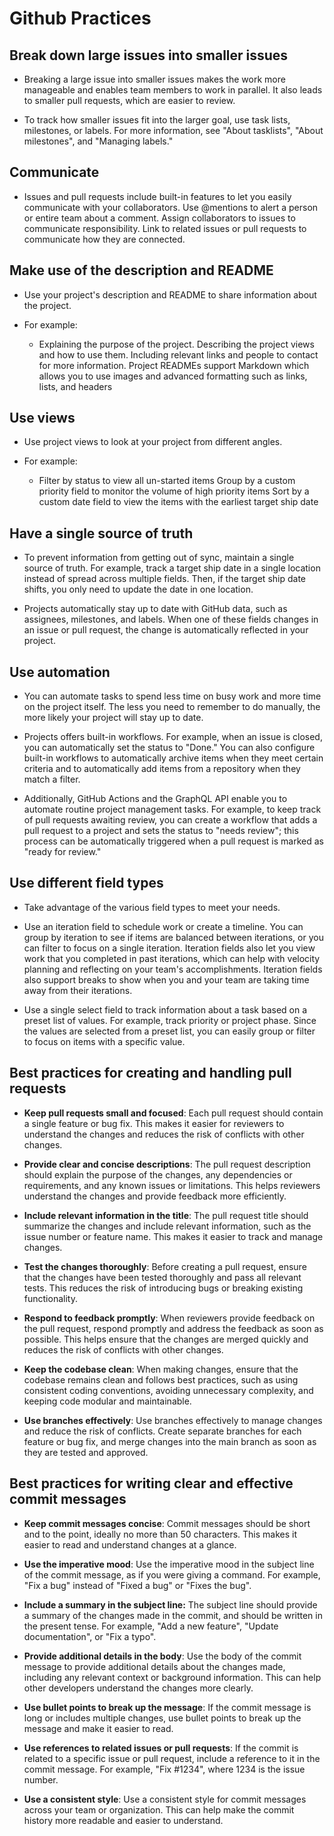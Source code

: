 

# Github Practices

## Break down large issues into smaller issues

- Breaking a large issue into smaller issues makes the work more manageable and enables team members to work in parallel. It also leads to smaller pull requests, which are easier to review.

- To track how smaller issues fit into the larger goal, use task lists, milestones, or labels. For more information, see "About tasklists", "About milestones", and "Managing labels."

## Communicate

- Issues and pull requests include built-in features to let you easily communicate with your collaborators. Use @mentions to alert a person or entire team about a comment. Assign collaborators to issues to communicate responsibility. Link to related issues or pull requests to communicate how they are connected.

## Make use of the description and README

- Use your project's description and README to share information about the project.

- For example:

  - Explaining the purpose of the project. Describing the project views and how to use them. Including relevant links and people to contact for more information. Project READMEs support Markdown which allows you to use images and advanced formatting such as links, lists, and headers

## Use views

- Use project views to look at your project from different angles.

- For example:

  - Filter by status to view all un-started items Group by a custom priority field to monitor the volume of high priority items Sort by a custom date field to view the items with the earliest target ship date

## Have a single source of truth

- To prevent information from getting out of sync, maintain a single source of truth. For example, track a target ship date in a single location instead of spread across multiple fields. Then, if the target ship date shifts, you only need to update the date in one location.

- Projects automatically stay up to date with GitHub data, such as assignees, milestones, and labels. When one of these fields changes in an issue or pull request, the change is automatically reflected in your project.

## Use automation

- You can automate tasks to spend less time on busy work and more time on the project itself. The less you need to remember to do manually, the more likely your project will stay up to date.

- Projects offers built-in workflows. For example, when an issue is closed, you can automatically set the status to "Done." You can also configure built-in workflows to automatically archive items when they meet certain criteria and to automatically add items from a repository when they match a filter.

- Additionally, GitHub Actions and the GraphQL API enable you to automate routine project management tasks. For example, to keep track of pull requests awaiting review, you can create a workflow that adds a pull request to a project and sets the status to "needs review"; this process can be automatically triggered when a pull request is marked as "ready for review."

## Use different field types

- Take advantage of the various field types to meet your needs.

- Use an iteration field to schedule work or create a timeline. You can group by iteration to see if items are balanced between iterations, or you can filter to focus on a single iteration. Iteration fields also let you view work that you completed in past iterations, which can help with velocity planning and reflecting on your team's accomplishments. Iteration fields also support breaks to show when you and your team are taking time away from their iterations.

- Use a single select field to track information about a task based on a preset list of values. For example, track priority or project phase. Since the values are selected from a preset list, you can easily group or filter to focus on items with a specific value.

## Best practices for creating and handling pull requests

- **Keep pull requests small and focused**: Each pull request should contain a single feature or bug fix. This makes it easier for reviewers to understand the changes and reduces the risk of conflicts with other changes.

- **Provide clear and concise descriptions**: The pull request description should explain the purpose of the changes, any dependencies or requirements, and any known issues or limitations. This helps reviewers understand the changes and provide feedback more efficiently.

- **Include relevant information in the title**: The pull request title should summarize the changes and include relevant information, such as the issue number or feature name. This makes it easier to track and manage changes.

- **Test the changes thoroughly**: Before creating a pull request, ensure that the changes have been tested thoroughly and pass all relevant tests. This reduces the risk of introducing bugs or breaking existing functionality.

- **Respond to feedback promptly**: When reviewers provide feedback on the pull request, respond promptly and address the feedback as soon as possible. This helps ensure that the changes are merged quickly and reduces the risk of conflicts with other changes.

- **Keep the codebase clean**: When making changes, ensure that the codebase remains clean and follows best practices, such as using consistent coding conventions, avoiding unnecessary complexity, and keeping code modular and maintainable.

- **Use branches effectively**: Use branches effectively to manage changes and reduce the risk of conflicts. Create separate branches for each feature or bug fix, and merge changes into the main branch as soon as they are tested and approved.

## Best practices for writing clear and effective commit messages

- **Keep commit messages concise**: Commit messages should be short and to the point, ideally no more than 50 characters. This makes it easier to read and understand changes at a glance.

- **Use the imperative mood**: Use the imperative mood in the subject line of the commit message, as if you were giving a command. For example, "Fix a bug" instead of "Fixed a bug" or "Fixes the bug".

- **Include a summary in the subject line:** The subject line should provide a summary of the changes made in the commit, and should be written in the present tense. For example, "Add a new feature", "Update documentation", or "Fix a typo".

- **Provide additional details in the body**: Use the body of the commit message to provide additional details about the changes made, including any relevant context or background information. This can help other developers understand the changes more clearly.

- **Use bullet points to break up the message**: If the commit message is long or includes multiple changes, use bullet points to break up the message and make it easier to read.

- **Use references to related issues or pull requests**: If the commit is related to a specific issue or pull request, include a reference to it in the commit message. For example, "Fix #1234", where 1234 is the issue number.

- **Use a consistent style**: Use a consistent style for commit messages across your team or organization. This can help make the commit history more readable and easier to understand.
